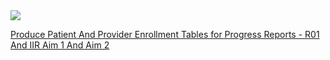 <img src = "https://github.com/lzim/teampsd/blob/feature_gh-pages_update_6.6_produce_patient/images/ch_6.6_title_image.png.png?raw=true">

[Produce Patient And Provider Enrollment Tables for Progress Reports - R01 And IIR Aim 1 And Aim 2]( https://teams.microsoft.com/l/message/19:1dea54c6db60416e8985ba6bf7bb7883@thread.skype/1654545142590?tenantId=e95f1b23-abaf-45ee-821d-b7ab251ab3bf&groupId=1db500d5-0d01-4254-af42-ad3f78bafacd&parentMessageId=1654545142590&teamName=teampsd_vha&channelName=quant_workflow&createdTime=1654545142590)

